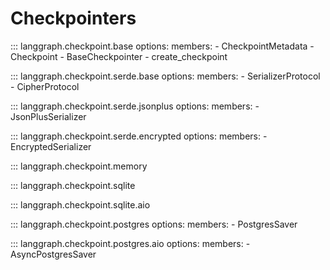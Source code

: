 # Checkpointers

::: langgraph.checkpoint.base
    options:
      members:
        - CheckpointMetadata
        - Checkpoint
        - BaseCheckpointer
        - create_checkpoint

::: langgraph.checkpoint.serde.base
    options:
      members:
        - SerializerProtocol
        - CipherProtocol

::: langgraph.checkpoint.serde.jsonplus
    options:
      members:
        - JsonPlusSerializer

::: langgraph.checkpoint.serde.encrypted
    options:
      members:
        - EncryptedSerializer

::: langgraph.checkpoint.memory

::: langgraph.checkpoint.sqlite

::: langgraph.checkpoint.sqlite.aio

::: langgraph.checkpoint.postgres
    options:
      members:
        - PostgresSaver

::: langgraph.checkpoint.postgres.aio
    options:
      members:
        - AsyncPostgresSaver
